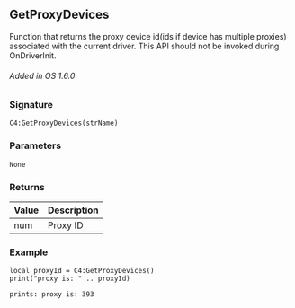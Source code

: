## GetProxyDevices

Function that returns the proxy device id(ids if device has multiple proxies) associated with the current driver. This API should not be invoked during OnDriverInit.

###### Added in OS 1.6.0


### Signature

`C4:GetProxyDevices(strName)`


### Parameters

`None`


### Returns

| Value | Description |
| --- | --- |
| num | Proxy ID |


### Example

```
local proxyId = C4:GetProxyDevices()
print("proxy is: " .. proxyId)

prints: proxy is: 393
```


